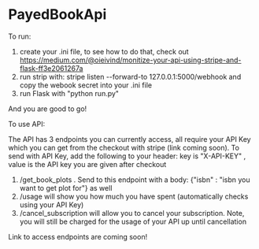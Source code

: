 # PayedBookApi

To run:

1. create your .ini file, to see how to do that, check out https://medium.com/@oieivind/monitize-your-api-using-stripe-and-flask-ff3e2061267a
2. run strip with: stripe listen --forward-to 127.0.0.1:5000/webhook and copy the webook secret into your .ini file
3. run Flask with "python run.py"

And you are good to go!


To use API:

The API has 3 endpoints you can currently access, all require your API Key which you can get from the checkout with stripe (link coming soon). To send with API Key, add the following to your header: key is "X-API-KEY"  , value is the API key you are given after checkout  

1. /get_book_plots   . Send to this endpoint with a body: {"isbn" : "isbn you want to get plot for"} as well 
2. /usage will show you how much you have spent (automatically checks using your API Key)
3. /cancel_subscription will allow you to cancel your subscription. Note, you will still be charged for the usage of your API up until cancellation

Link to access endpoints are coming soon!
